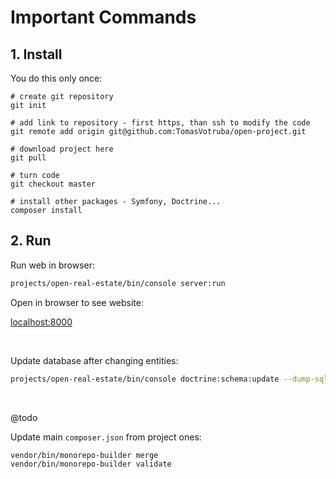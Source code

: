 # Important Commands

## 1. Install

You do this only once:

```
# create git repository
git init

# add link to repository - first https, than ssh to modify the code
git remote add origin git@github.com:TomasVotruba/open-project.git

# download project here
git pull

# turn code  
git checkout master

# install other packages - Symfony, Doctrine...
composer install
```

## 2. Run

Run web in browser:

```bash
projects/open-real-estate/bin/console server:run
```

Open in browser to see website:

[localhost:8000](http://localhost:8000)

<br>

Update database after changing entities:

```bash
projects/open-real-estate/bin/console doctrine:schema:update --dump-sql --force
```

<br>

@todo

Update main `composer.json` from project ones:

```bash
vendor/bin/monorepo-builder merge
vendor/bin/monorepo-builder validate
```
